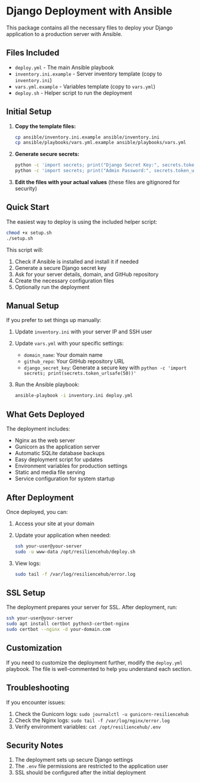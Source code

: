 # Django Deployment with Ansible

This package contains all the necessary files to deploy your Django application to a production server with Ansible.

## Files Included

- `deploy.yml` - The main Ansible playbook
- `inventory.ini.example` - Server inventory template (copy to `inventory.ini`)
- `vars.yml.example` - Variables template (copy to `vars.yml`)
- `deploy.sh` - Helper script to run the deployment

## Initial Setup

1. **Copy the template files:**
   ```bash
   cp ansible/inventory.ini.example ansible/inventory.ini
   cp ansible/playbooks/vars.yml.example ansible/playbooks/vars.yml
   ```

2. **Generate secure secrets:**
   ```bash
   python -c 'import secrets; print("Django Secret Key:", secrets.token_urlsafe(50))'
   python -c 'import secrets; print("Admin Password:", secrets.token_urlsafe(32))'
   ```

3. **Edit the files with your actual values** (these files are gitignored for security)

## Quick Start

The easiest way to deploy is using the included helper script:

```bash
chmod +x setup.sh
./setup.sh
```

This script will:
1. Check if Ansible is installed and install it if needed
2. Generate a secure Django secret key
3. Ask for your server details, domain, and GitHub repository
4. Create the necessary configuration files
5. Optionally run the deployment

## Manual Setup

If you prefer to set things up manually:

1. Update `inventory.ini` with your server IP and SSH user
2. Update `vars.yml` with your specific settings:
   - `domain_name`: Your domain name
   - `github_repo`: Your GitHub repository URL
   - `django_secret_key`: Generate a secure key with `python -c 'import secrets; print(secrets.token_urlsafe(50))'`

3. Run the Ansible playbook:
   ```bash
   ansible-playbook -i inventory.ini deploy.yml
   ```

## What Gets Deployed

The deployment includes:

- Nginx as the web server
- Gunicorn as the application server
- Automatic SQLite database backups
- Easy deployment script for updates
- Environment variables for production settings
- Static and media file serving
- Service configuration for system startup

## After Deployment

Once deployed, you can:

1. Access your site at your domain
2. Update your application when needed:
   ```bash
   ssh your-user@your-server
   sudo -u www-data /opt/resiliencehub/deploy.sh
   ```

3. View logs:
   ```bash
   sudo tail -f /var/log/resiliencehub/error.log
   ```

## SSL Setup

The deployment prepares your server for SSL. After deployment, run:

```bash
ssh your-user@your-server
sudo apt install certbot python3-certbot-nginx
sudo certbot --nginx -d your-domain.com
```

## Customization

If you need to customize the deployment further, modify the `deploy.yml` playbook. The file is well-commented to help you understand each section.

## Troubleshooting

If you encounter issues:

1. Check the Gunicorn logs: `sudo journalctl -u gunicorn-resiliencehub`
2. Check the Nginx logs: `sudo tail -f /var/log/nginx/error.log`
3. Verify environment variables: `cat /opt/resiliencehub/.env`

## Security Notes

1. The deployment sets up secure Django settings
2. The `.env` file permissions are restricted to the application user
3. SSL should be configured after the initial deployment